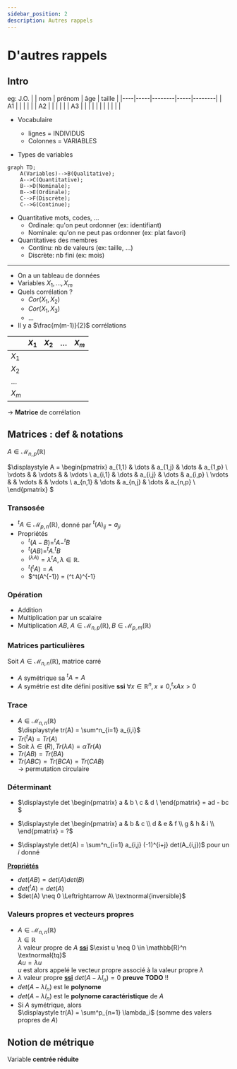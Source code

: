 ```yaml
---
sidebar_position: 2
description: Autres rappels
---
```

# D'autres rappels
## Intro
eg: J.O.
|    | nom | prénom | âge | taille |
|----|-----|--------|-----|--------|
| A1 |     |        |     |        |
| A2 |     |        |     |        |
| A3 |     |        |     |        |
|    |     |        |     |        |

* Vocabulaire
  - lignes = INDIVIDUS
  - Colonnes = VARIABLES

* Types de variables
```mermaid
graph TD;
    A(Variables)-->B(Qualitative);
    A-->C(Quantitative);
    B-->D(Nominale);
    B-->E(Ordinale);
    C-->F(Discrète);
    C-->G(Continue);
```

* Quantitative mots, codes, ...
  - Ordinale: qu'on peut ordonner (ex: identifiant)
  - Nominale: qu'on ne peut pas ordonner (ex: plat favori)
* Quantitatives des membres
  - Continu: nb de valeurs (ex: taille, ...)
  - Discrète: nb fini (ex: mois)
---

* On a un tableau de données
* Variables $X_1, \dots, X_m$
* Quels corrélation ?
  - $Cor(X_1, X_2)$
  - $Cor(X_1, X_3)$
  - $\dots$
* Il y a $\frac{m(m-1)}{2}$ corrélations

|         | $X_1$ | $X_2$ | $\dots$ | $X_m$ |
|---------|-------|-------|---------|-------|
| $X_1$   |       |       |         |       |
| $X_2$   |       |       |         |       |
| $\dots$ |       |       |         |       |
| $X_m$   |       |       |         |       |

-> **Matrice** de corrélation

## Matrices : def & notations
$A \in \mathcal{M}_{n, p}(\mathbb{R})$

$\displaystyle
A =
\begin{pmatrix}
  a_{1,1} & \dots  & a_{1,j} & \dots & a_{1,p} \\
  \vdots  &        & \vdots  &       & \vdots  \\
  a_{i,1} & \dots  & a_{i,j} & \dots & a_{i,p} \\
  \vdots  &        & \vdots  &       & \vdots  \\
  a_{n,1} & \dots  & a_{n,j} & \dots & a_{n,p} \\
\end{pmatrix}
$

### Transosée
* $^tA \in \mathcal{M}_{p,n}(\mathbb{R})$, donné par $^t(A)_{ij} = a_{ji}$
* Propriétés
  - $^t(A-B) = ^tA - ^tB$
  - $^t(AB) = ^tA . ^tB$
  - $^(\lambda A) = \lambda ^tA, \lambda \in \mathbb{R}$.
  - $^t(^t A) = A$
  - $^t(A^{-1}) = (^t A)^{-1}

### Opération
* Addition
* Multiplication par un scalaire
* Multiplication $AB$, $A \in \mathcal{M}_{n,p}(\mathbb{R}), B \in \mathcal{M}_{p,m}(\mathbb{R})$

### Matrices particulières
Soit $A \in \mathcal{M}_{n,n}(\mathbb{R})$, matrice carré
* $A$ symétrique sa $^t A = A$
* $A$ symétrie est dite défini positive **ssi**
$\forall x \in \mathbb{R}^n, x \neq 0, ^tx A x > 0$


### Trace
* $A \in \mathcal{M}_{n,n}(\mathbb{R})$ <br/>
$\displaystyle tr(A) = \sum^n_{i=1} a_{i,i}$
* $Tr(^tA) = Tr(A)$
* Soit $\lambda \in \mathbb(R), Tr(\lambda A) = \alpha Tr(A)$
* $Tr(AB) = Tr(BA)$
* $Tr(ABC) = Tr(BCA) = Tr(CAB)$ <br/>
-> permutation circulaire

### Déterminant

* $\displaystyle
det
\begin{pmatrix}
  a & b \\
  c & d \\
\end{pmatrix} = ad - bc
$

* $\displaystyle
det
\begin{pmatrix}
  a & b & c \\
  d & e & f \\
  g & h & i \\
\end{pmatrix}
 = ?$

 * $\displaystyle det(A) = \sum^n_{i=1} a_{i,j} (-1)^{i+j} det(A_{i,j})$ pour un $i$ donné

<u>**Propriétés**</u>
* $det(AB) = det(A)det(B)$
* $det(^t A) = det(A)$
* $det(A) \neq 0 \Leftrightarrow A\ \textnormal{inversible}$

### Valeurs propres et vecteurs propres

* $A \in \mathcal{M}_{n,n}(\mathbb{R})$ <br/>
  $\lambda \in \mathbb{R}$ <br/>
  $\lambda$ valeur propre de $A$ <u>**ssi**</u> $\exist u  \neq 0 \in \mathbb{R}^n \textnormal{tq}$ <br/>
  $Au = \lambda u$ <br/>
  $u$ est alors appelé le vecteur propre associé à la valeur propre $\lambda$
* $\lambda$ valeur propre <u>**ssi**</u> $det(A-\lambda I_n) = 0$ **preuve** **TODO** !!
* $det(A-\lambda I_n)$ est le **polynome**
* $det(A-\lambda I_n)$ est le **polynome caractéristique** de $A$
* Si $A$ symétrique, alors <br/>
$\displaystyle tr(A) = \sum^p_{n=1} \lambda_i$ (somme des valers propres de $A$)

## Notion de métrique
Variable **centrée réduite**
